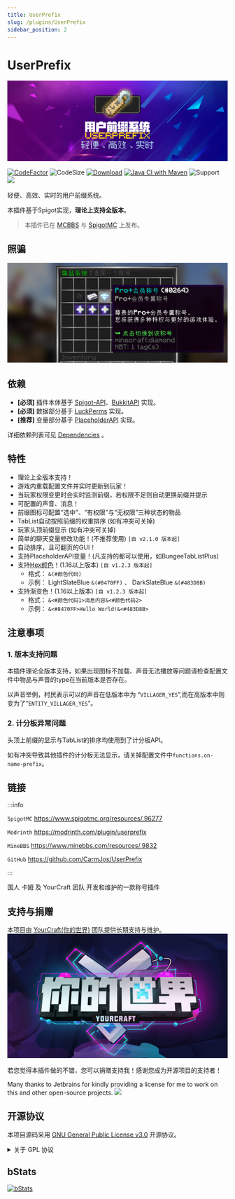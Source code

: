 ```yaml
---
title: UserPrefix
slug: /plugins/UserPrefix
sidebar_position: 2
---
```


<!--markdownlint-disable line-length-->

# UserPrefix

![](./_images/UserPrefix/1.png)

[![CodeFactor](https://www.codefactor.io/repository/github/carmjos/userprefix/badge?s=b76fec1f64726b5f19989aace6adb5f85fdab840)](https://www.codefactor.io/repository/github/carmjos/userprefix)
![CodeSize](https://img.shields.io/github/languages/code-size/CarmJos/UserPrefix)
[![Download](https://img.shields.io/github/downloads/CarmJos/UserPrefix/total)](https://github.com/CarmJos/UserPrefix/releases)
[![Java CI with Maven](https://github.com/CarmJos/UserPrefix/actions/workflows/maven.yml/badge.svg?branch=master)](https://github.com/CarmJos/UserPrefix/actions/workflows/maven.yml)
![Support](https://img.shields.io/badge/Minecraft-Java%201.8--Latest-green)
![](https://visitor-badge.glitch.me/badge?page_id=userprefix.readme)

轻便、高效、实时的用户前缀系统。

本插件基于Spigot实现，**理论上支持全版本**。

> 本插件已在 [MCBBS](https://www.mcbbs.net/forum.php?mod=viewthread&tid=1261503)
> 与 [SpigotMC](https://www.spigotmc.org/resources/userprefix-hex-color-support-all-version.96277/) 上发布。

## 照骗

![](./_images/UserPrefix/2.png)

## 依赖

- **[必须]** 插件本体基于 [Spigot-API](https://hub.spigotmc.org/stash/projects/SPIGOT)、[BukkitAPI](http://bukkit.org/) 实现。
- **[必须]** 数据部分基于 [LuckPerms](https://www.spigotmc.org/resources/luckperms.28140/) 实现。
- **[推荐]** 变量部分基于 [PlaceholderAPI](https://www.spigotmc.org/resources/6245/) 实现。

详细依赖列表可见 [Dependencies](https://github.com/CarmJos/UserPrefix/network/dependencies) 。

## 特性

- 理论上全版本支持！
- 游戏内重载配置文件并实时更新到玩家！
- 当玩家权限变更时会实时监测前缀，若权限不足则自动更换前缀并提示
- 可配置的声音、消息！
- 前缀图标可配置“选中”、“有权限”与“无权限”三种状态的物品
- TabList自动按照前缀的权重排序 (如有冲突可关掉)
- 玩家头顶前缀显示 (如有冲突可关掉)
- 简单的聊天变量修改功能！(不推荐使用) `[自 v2.1.0 版本起]`
- 自动排序，且可翻页的GUI！
- 支持PlaceholderAPI变量！(凡支持的都可以使用，如BungeeTabListPlus)
- 支持[Hex颜色](https://www.hexcolortool.com/)！(1.16以上版本) `[自 v1.2.3 版本起]`
  - 格式： `&(#颜色代码)`
  - 示例： LightSlateBlue `&(#8470FF)` 、 DarkSlateBlue `&(#483D8B)`
- 支持渐变色！(1.16以上版本) `[自 v1.2.3 版本起]`
  - 格式： `&<#颜色代码1>消息内容&<#颜色代码2>`
  - 示例： `&<#8470FF>Hello World!&<#483D8B>`

## 注意事项

### 1. 版本支持问题

本插件理论全版本支持，如果出现图标不加载、声音无法播放等问题请检查配置文件中物品与声音的type在当前版本是否存在。

以声音举例，村民表示可以的声音在低版本中为 “`VILLAGER_YES`”,而在高版本中则变为了“`ENTITY_VILLAGER_YES`”。

### 2. 计分板异常问题

头顶上前缀的显示与TabList的排序均使用到了计分板API。

如有冲突导致其他插件的计分板无法显示，请关掉配置文件中`functions.on-name-prefix`。

## 链接

:::info

`SpigotMC` https://www.spigotmc.org/resources/.96277

`Modrinth` https://modrinth.com/plugin/userprefix

`MineBBS` https://www.minebbs.com/resources/.9832

`GitHub` https://github.com/CarmJos/UserPrefix

:::

国人 卡姆 及 YourCraft 团队 开发和维护的一款称号插件

## 支持与捐赠

本项目由 [YourCraft(你的世界)](https://www.ycraft.cn) 团队提供长期支持与维护。
![TeamLogo](./_images/UserPrefix/3.png)

若您觉得本插件做的不错，您可以捐赠支持我！感谢您成为开源项目的支持者！

Many thanks to Jetbrains for kindly providing a license for me to work on this and other open-source projects.
[![](https://resources.jetbrains.com/storage/products/company/brand/logos/jb_beam.svg)](https://www.jetbrains.com/?from=https://github.com/CarmJos/UserPrefix)

## 开源协议

本项目源码采用 [GNU General Public License v3.0](https://opensource.org/licenses/GPL-3.0) 开源协议。

<details>
  <summary>关于 GPL 协议</summary>

> GNU General Public Licence (GPL) 有可能是开源界最常用的许可模式。GPL 保证了所有开发者的权利，同时为使用者提供了足够的复制，分发，修改的权利：
>
> ### 可自由复制
>
> 你可以将软件复制到你的电脑，你客户的电脑，或者任何地方。复制份数没有任何限制。
>
> ### 可自由分发
>
> 在你的网站提供下载，拷贝到U盘送人，或者将源代码打印出来从窗户扔出去（环保起见，请别这样做）。
>
> ### 可以用来盈利
>
> 你可以在分发软件的时候收费，但你必须在收费前向你的客户提供该软件的 GNU GPL 许可协议，以便让他们知道，他们可以从别的渠道免费得到这份软件，以及你收费的理由。
>
> ### 可自由修改
>
> 如果你想添加或删除某个功能，没问题，如果你想在别的项目中使用部分代码，也没问题，唯一的要求是，使用了这段代码的项目也必须使用 GPL 协议。
>
> 需要注意的是，分发的时候，需要明确提供源代码和二进制文件，另外，用于某些程序的某些协议有一些问题和限制，你可以看一下 @PierreJoye 写的 Practical Guide to GPL Compliance 一文。使用 GPL
> 协议，你必须在源代码代码中包含相应信息，以及协议本身。
>
> *以上文字来自 [五种开源协议GPL,LGPL,BSD,MIT,Apache](https://www.oschina.net/question/54100_9455) 。*
</details>

## bStats

[![bStats](https://bstats.org/signatures/bukkit/UserPrefix.svg)](https://bstats.org/plugin/bukkit/UserPrefix/13776)

<!--markdownlint-disable line-length-->
